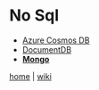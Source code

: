 # No Sql

- [Azure Cosmos DB](./nosql/cosmos.md)
- [DocumentDB](./nosql/DocumentDB.md)
- [**Mongo**](./nosql/Mongo.md)

[home](../README.md) | [wiki](https://github.com/illegitimis/Tutorial/wiki) 